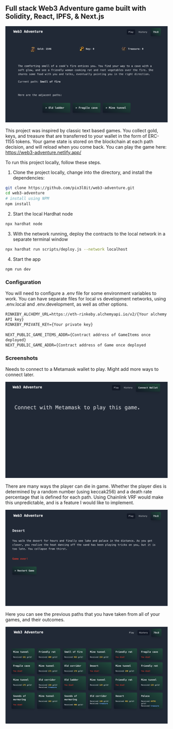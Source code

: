 ## Full stack Web3 Adventure game built with Solidity, React, IPFS, & Next.js

![Header](/screenshots/web3-adventure-0.png)

This project was inspired by classic text based games. You collect gold, keys, and treasure that are transferred to your wallet in the form of ERC-1155 tokens. Your game state is stored on the blockchain at each path decision, and will reload when you come back. You can play the game here: https://web3-adventure.netlify.app/

To run this project locally, follow these steps.

1. Clone the project locally, change into the directory, and install the dependencies:

```sh
git clone https://github.com/pix3l8it/web3-adventure.git
cd web3-adventure
# install using NPM
npm install
```

2. Start the local Hardhat node

```sh
npx hardhat node
```

3. With the network running, deploy the contracts to the local network in a separate terminal window

```sh
npx hardhat run scripts/deploy.js --network localhost
```

4. Start the app

```
npm run dev
```

### Configuration

You will need to configure a .env file for some environment variables to work. You can have separate files for local vs development networks, using .env.local and .env.development, as well as other options.

```
RINKEBY_ALCHEMY_URL=https://eth-rinkeby.alchemyapi.io/v2/{Your alchemy API key}
RINKEBY_PRIVATE_KEY={Your private key}

NEXT_PUBLIC_GAME_ITEMS_ADDR={Contract address of GameItems once deployed}
NEXT_PUBLIC_GAME_ADDR={Contract address of Game once deployed
```

### Screenshots

Needs to connect to a Metamask wallet to play. Might add more ways to connect later.

![Header](/screenshots/web3-adventure-1.png)

There are many ways the player can die in game. Whether the player dies is determined by a random number (using keccak256) and a death rate percentage that is defined for each path. Using Chainlink VRF would make this unpredictable, and is a feature I would like to implement.

![Header](/screenshots/web3-adventure-2.png)

Here you can see the previous paths that you have taken from all of your games, and their outcomes.

![Header](/screenshots/web3-adventure-3.png)
